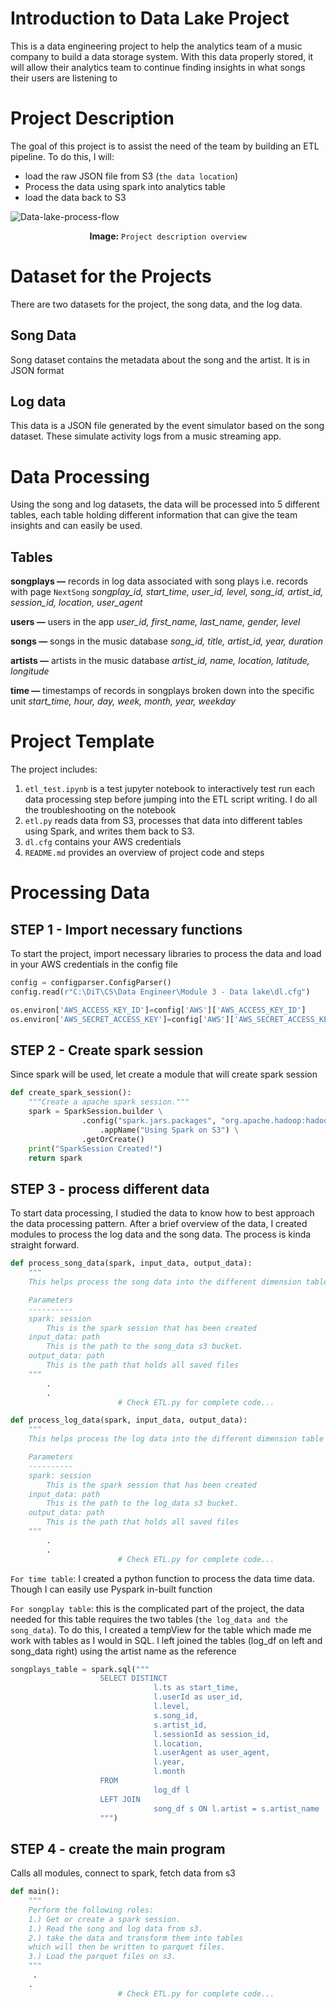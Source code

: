 # Introduction to Data Lake Project 
This is a data engineering project to help the analytics team of a music company to build a data storage system. With this data properly stored, it will allow their analytics team to continue finding insights in what songs their users are listening to

# Project Description
The goal of this project is to assist the need of the team by building an ETL pipeline. To do this, I will:
* load the raw JSON file from S3 (`the data location`)
* Process the data using spark into analytics table
* load the data back to S3

![Data-lake-process-flow](https://user-images.githubusercontent.com/55639062/89523737-4691ee80-d7db-11ea-8014-f68bfc0b451d.png) <p align="center">
  <b>Image:</b> `Project description overview`<br>
</p>



# Dataset for the Projects
There are two datasets for the project, the song data, and the log data.
## Song Data
Song dataset contains the metadata about the song and the artist. It is in JSON format 

## Log data
This data is a JSON file generated by the event simulator based on the song dataset. These simulate activity logs from a music streaming app.



# Data Processing
Using the song and log datasets, the data will be processed into 5 different tables, each table holding different information that can give the team insights and can easily be used.

## Tables
**songplays —** records in log data associated with song plays i.e. records with page `NextSong`
*songplay_id, start_time, user_id, level, song_id, artist_id, session_id, location, user_agent*

**users —** users in the app
*user_id, first_name, last_name, gender, level*

**songs —** songs in the music database
*song_id, title, artist_id, year, duration*

**artists —** artists in the music database
*artist_id, name, location, latitude, longitude*

**time —** timestamps of records in songplays broken down into the specific unit
*start_time, hour, day, week, month, year, weekday*


# Project Template
The project includes:
1. `etl_test.ipynb` is a test jupyter notebook to interactively test run each data processing step before jumping into the ETL script writing. I do all the troubleshooting on the notebook
1. `etl.py` reads data from S3, processes that data into different tables using Spark, and writes them back to S3.
1. `dl.cfg` contains your AWS credentials
1. `README.md`  provides an overview of project code and steps

# Processing Data
## STEP 1 - Import necessary functions
To start the project, import necessary libraries to process the data and load in your AWS credentials in the config file

``` python
config = configparser.ConfigParser()
config.read(r"C:\DiT\CS\Data Engineer\Module 3 - Data lake\dl.cfg")

os.environ['AWS_ACCESS_KEY_ID']=config['AWS']['AWS_ACCESS_KEY_ID']
os.environ['AWS_SECRET_ACCESS_KEY']=config['AWS']['AWS_SECRET_ACCESS_KEY']
```

## STEP 2 - Create spark session
Since spark will be used, let create a module that will create spark session

```python
def create_spark_session():
    """Create a apache spark session."""
    spark = SparkSession.builder \
                .config("spark.jars.packages", "org.apache.hadoop:hadoop-aws:2.7.2") \
                    .appName("Using Spark on S3") \
                .getOrCreate()
    print("SparkSession Created!")
    return spark
```

## STEP 3 - process different data
To start data processing, I studied the data to know how to best approach the data processing pattern. After a brief overview of the data, I created modules to process the log data and the song data. The process is kinda straight forward.

```python
def process_song_data(spark, input_data, output_data):
    """
    This helps process the song data into the different dimension table

    Parameters
    ----------
    spark: session
        This is the spark session that has been created
    input_data: path
        This is the path to the song_data s3 bucket.
    output_data: path
        This is the path that holds all saved files
    """
        .
        .
                        # Check ETL.py for complete code...
```


```python
def process_log_data(spark, input_data, output_data):
    """
    This helps process the log data into the different dimension table

    Parameters
    ----------
    spark: session
        This is the spark session that has been created
    input_data: path
        This is the path to the log_data s3 bucket.
    output_data: path
        This is the path that holds all saved files
    """
        .
        .
                        # Check ETL.py for complete code...
```


`For time table`: I created a python function to process the data time data. Though I can easily use Pyspark in-built function

`For songplay table`: this is the complicated part of the project, the data needed for this table requires the two tables (`the log_data and the song_data`). To do this, I created a tempView for the table which made me work with tables as I would in SQL. I left joined the tables (log_df on left and song_data right) using the artist name as the reference

``` python
songplays_table = spark.sql("""
                    SELECT DISTINCT 
                                l.ts as start_time, 
                                l.userId as user_id, 
                                l.level, 
                                s.song_id, 
                                s.artist_id, 
                                l.sessionId as session_id,
                                l.location,
                                l.userAgent as user_agent,
                                l.year,
                                l.month                               
                    FROM 
                                log_df l
                    LEFT JOIN
                                song_df s ON l.artist = s.artist_name
                    """)
```


## STEP 4 - create the main program
Calls all modules, connect to spark, fetch data from s3
```python
def main():
    """
    Perform the following roles:
    1.) Get or create a spark session.
    1.) Read the song and log data from s3.
    2.) take the data and transform them into tables
    which will then be written to parquet files.
    3.) Load the parquet files on s3.
    """
     .
    .
                        # Check ETL.py for complete code...
```

